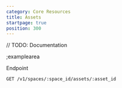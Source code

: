 ```yaml
---
category: Core Resources
title: Assets
startpage: true
position: 300
---
```


// TODO: Documentation

;examplearea

Endpoint

```bash
GET /v1/spaces/:space_id/assets/:asset_id
```